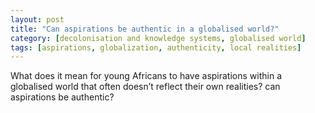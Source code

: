 ```yaml
---
layout: post
title: "Can aspirations be authentic in a globalised world?"
category: [decolonisation and knowledge systems, globalised world]
tags: [aspirations, globalization, authenticity, local realities]
---
```


What does it mean for young Africans to have aspirations within a globalised world that often doesn’t reflect their own realities? can aspirations be authentic?
